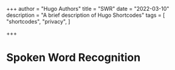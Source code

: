 +++
author = "Hugo Authors"
title = "SWR"
date = "2022-03-10"
description = "A brief description of Hugo Shortcodes"
tags = [
    "shortcodes",
    "privacy",
]

+++

# Spoken Word Recognition